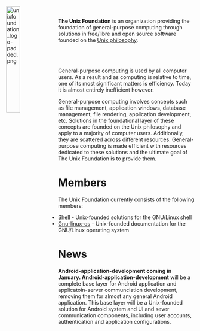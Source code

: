 
<img src='https://raw.githubusercontent.com/unixfoundation/home/images/unixfoundation_logo-padded.png' width='27%' align='left' alt='unixfoundation_logo-padded.png'>
<br>

**The Unix Foundation** is an organization providing the foundation of general-purpose computing through solutions in free/libre and open source software founded on the [Unix philosophy](http://www.linfo.org/unix_philosophy.html).
<br><br><br><br>

General-purpose computing is used by all computer users. As a result and as computing is relative to time, one of its most significant matters is efficiency. Today it is almost entirely inefficient however.

General-purpose computing involves concepts such as file management, application windows, database management, file rendering, application development, etc. Solutions in the foundational layer of these concepts are founded on the Unix philosophy and apply to a majority of computer users. Additionally, they are scattered across different resources. General-purpose computing is made efficient with resources dedicated to these solutions and the ultimate goal of The Unix Foundation is to provide them.

# Members

The Unix Foundation currently consists of the following members:

* [Shell](https://github.com/unixfoundation/shell) -  Unix-founded solutions for the GNU/Linux shell
* [Gnu-linux-os](https://github.com/unixfoundation/gnu-linux-os) - Unix-founded documentation for the GNU/Linux operating system

# News

**Android-application-development coming in January. Android-application-development** will be a complete base layer for Android application and applicatoin-server communciation development, removing them for almost any general Android application. This base layer will be a Unix-founded solution for Android system and UI and sever communication components, including user accounts, authentication and application configurations.

